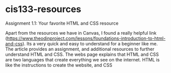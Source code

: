 # cis133-resources
Assignment 1.1: Your favorite HTML and CSS resource

Apart from the resources we have in Canvas, I found a really helpful link (https://www.theodinproject.com/lessons/foundations-introduction-to-html-and-css). Its a very quick and easy to understand for a beginner like me. The article provides an assignment, and additional resources to further understand HTML and CSS. The webs page explains that HTML and CSS are two languages that create everything we see on the internet. HTML is like the instructions to create the website, and CSS 
